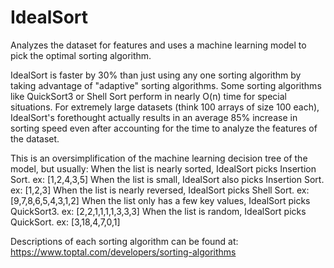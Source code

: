 # IdealSort
Analyzes the dataset for features and uses a machine learning model to pick the optimal sorting algorithm.

IdealSort is faster by 30% than just using any one sorting algorithm by taking advantage of "adaptive" sorting algorithms.
Some sorting algorithms like QuickSort3 or Shell Sort perform in nearly O(n) time for special situations. For extremely large
datasets (think 100 arrays of size 100 each), IdealSort's forethought actually results in an average 85% increase in sorting
speed even after accounting for the time to analyze the features of the dataset.

This is an oversimplification of the machine learning decision tree of the model, but usually:
When the list is nearly sorted, IdealSort picks Insertion Sort.        ex: [1,2,4,3,5]
When the list is small, IdealSort also picks Insertion Sort.           ex: [1,2,3]
When the list is nearly reversed, IdealSort picks Shell Sort.          ex: [9,7,8,6,5,4,3,1,2]
When the list only has a few key values, IdealSort picks QuickSort3.   ex: [2,2,1,1,1,1,3,3,3]
When the list is random, IdealSort picks QuickSort.                    ex: [3,18,4,7,0,1]

Descriptions of each sorting algorithm can be found at: https://www.toptal.com/developers/sorting-algorithms


